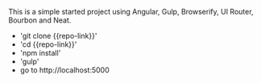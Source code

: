 This is a simple started project using Angular, Gulp, Browserify, UI Router, Bourbon and Neat.

* 'git clone {{repo-link}}'
* 'cd {{repo-link}}'
* 'npm install'
* 'gulp'
* go to http://localhost:5000